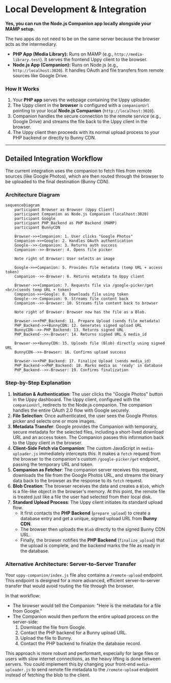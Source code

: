 # Local Development & Integration

**Yes, you can run the Node.js Companion app locally alongside your MAMP setup.**

The two apps do not need to be on the same server because the browser acts as the intermediary.

-   **PHP App (Media Library):** Runs on MAMP (e.g., `http://media-library.test`). It serves the frontend Uppy client to the browser.
-   **Node.js App (Companion):** Runs on Node.js (e.g., `http://localhost:3020`). It handles OAuth and file transfers from remote sources like Google Drive.

### How It Works

1.  Your **PHP app** serves the webpage containing the Uppy uploader.
2.  The Uppy client in the **browser** is configured with a `companionUrl` pointing to your local **Node.js Companion** (`http://localhost:3020`).
3.  Companion handles the secure connection to the remote service (e.g., Google Drive) and streams the file back to the Uppy client in the browser.
4.  The Uppy client then proceeds with its normal upload process to your PHP backend or directly to Bunny CDN.

---

## Detailed Integration Workflow

The current integration uses the companion to fetch files from remote sources (like Google Photos), which are then routed through the browser to be uploaded to the final destination (Bunny CDN).

### Architecture Diagram

```mermaid
sequenceDiagram
    participant Browser as Browser (Uppy Client)
    participant Companion as Node.js Companion (localhost:3020)
    participant Google
    participant PHP_Backend as PHP Backend (MAMP)
    participant BunnyCDN

    Browser->>+Companion: 1. User clicks "Google Photos"
    Companion->>+Google: 2. Handles OAuth authentication
    Google-->>-Companion: 3. Returns auth success
    Companion-->>-Browser: 4. Opens file picker

    Note right of Browser: User selects an image

    Google->>+Companion: 5. Provides file metadata (temp URL + access token)
    Companion-->>-Browser: 6. Returns metadata to Uppy client

    Browser->>+Companion: 7. Requests file via /google-picker/get <br/>(sends temp URL + token)
    Companion->>+Google: 8. Downloads file using token
    Google-->>-Companion: 9. Streams file content back
    Companion-->>-Browser: 10. Streams file content back to browser

    Note right of Browser: Browser now has the file as a Blob.

    Browser->>+PHP_Backend: 11. Prepare Upload (sends file metadata)
    PHP_Backend->>+BunnyCDN: 12. Generates signed upload URL
    BunnyCDN-->>-PHP_Backend: 13. Returns signed URL
    PHP_Backend-->>-Browser: 14. Returns signed URL & media_id

    Browser->>+BunnyCDN: 15. Uploads file (Blob) directly using signed URL
    BunnyCDN-->>-Browser: 16. Confirms upload success

    Browser->>+PHP_Backend: 17. Finalize Upload (sends media_id)
    PHP_Backend->>PHP_Backend: 18. Marks media as 'ready' in database
    PHP_Backend-->>-Browser: 19. Confirms finalization

```

### Step-by-Step Explanation

1.  **Initiation & Authentication**: The user clicks the "Google Photos" button in the Uppy dashboard. The Uppy client, configured with the `companionUrl`, redirects to the Node.js companion. The companion handles the entire OAuth 2.0 flow with Google securely.
2.  **File Selection**: Once authenticated, the user sees the Google Photos picker and selects one or more images.
3.  **Metadata Transfer**: Google provides the Companion with temporary, secure metadata for the selected files, including a short-lived download URL and an access token. The Companion passes this information back to the Uppy client in the browser.
4.  **Client-Side Fetch via Companion**: The custom JavaScript in `media-uploader.js` immediately intercepts this. It makes a `fetch` request from the browser to the companion's custom `/google-picker/get` endpoint, passing the temporary URL and token.
5.  **Companion as Fetcher**: The companion server receives this request, downloads the file from the Google Photos URL, and streams the binary data back to the browser as the response to its `fetch` request.
6.  **Blob Creation**: The browser receives the data and creates a `Blob`, which is a file-like object in the browser's memory. At this point, the remote file is treated just like a file the user had selected from their local disk.
7.  **Standard Upload Process**: The Uppy client initiates its standard upload flow.
    -   It first contacts the **PHP Backend** (`prepare_upload`) to create a database entry and get a unique, signed upload URL from **Bunny CDN**.
    -   The browser then uploads the `Blob` directly to the signed Bunny CDN URL.
    -   Finally, the browser notifies the **PHP Backend** (`finalize_upload`) that the upload is complete, and the backend marks the file as ready in the database.

### Alternative Architecture: Server-to-Server Transfer

Your `uppy-companion/index.js` file also contains a `/remote-upload` endpoint. This endpoint is designed for a more advanced, efficient server-to-server transfer that would avoid routing the file through the browser.

In that workflow:

-   The browser would tell the Companion: "Here is the metadata for a file from Google."
-   The Companion would then perform the entire upload process on the server-side:
    1. Download the file from Google.
    2. Contact the PHP backend for a Bunny upload URL.
    3. Upload the file to Bunny.
    4. Contact the PHP backend to finalize the database record.

This approach is more robust and performant, especially for large files or users with slow internet connections, as the heavy lifting is done between servers. You could implement this by changing your front-end `media-uploader.js` to send remote file metadata to the `/remote-upload` endpoint instead of fetching the blob to the client.
